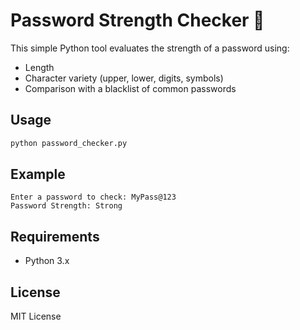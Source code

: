 # Password Strength Checker 🔐

This simple Python tool evaluates the strength of a password using:
- Length
- Character variety (upper, lower, digits, symbols)
- Comparison with a blacklist of common passwords

## Usage
```bash
python password_checker.py
```

## Example
```
Enter a password to check: MyPass@123
Password Strength: Strong
```

## Requirements
- Python 3.x

## License
MIT License
